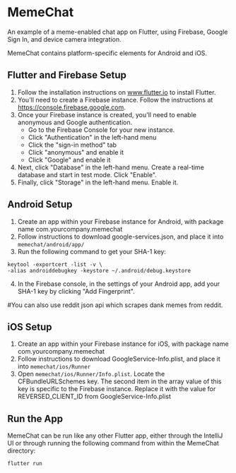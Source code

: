 # MemeChat
An example of a meme-enabled chat app on Flutter, using Firebase, Google Sign In, and device camera integration. 

MemeChat contains platform-specific elements for Android and iOS.

## Flutter and Firebase Setup
1. Follow the installation instructions on www.flutter.io to install Flutter.
2. You'll need to create a Firebase instance. Follow the instructions at https://console.firebase.google.com.
3. Once your Firebase instance is created, you'll need to enable anonymous and Google authentication.
    - Go to the Firebase Console for your new instance.
    - Click "Authentication" in the left-hand menu
    - Click the "sign-in method" tab
    - Click "anonymous" and enable it
    - Click "Google" and enable it
4. Next, click "Database" in the left-hand menu.  Create a real-time database and start in test mode. Click "Enable".
5. Finally, click "Storage" in the left-hand menu.  Enable it.

## Android Setup
1. Create an app within your Firebase instance for Android, with package name com.yourcompany.memechat 
2. Follow instructions to download google-services.json, and place it into `memechat/android/app/`
3. Run the following command to get your SHA-1 key:
```
keytool -exportcert -list -v \
-alias androiddebugkey -keystore ~/.android/debug.keystore
```
4. In the Firebase console, in the settings of your Android app, add your SHA-1 key by clicking "Add Fingerprint".

#You can also use reddit json api which scrapes dank memes from reddit.

## iOS Setup
1. Create an app within your Firebase instance for iOS, with package name com.yourcompany.memechat
2. Follow instructions to download GoogleService-Info.plist, and place it into `memechat/ios/Runner`
3. Open `memechat/ios/Runner/Info.plist`. Locate the CFBundleURLSchemes key. The second item in the array value of this key is specific to the Firebase instance. Replace it with the value for REVERSED_CLIENT_ID from GoogleService-Info.plist

## Run the App
MemeChat can be run like any other Flutter app, either through the IntelliJ UI or through running the following command from within the MemeChat directory:

```
flutter run
```
